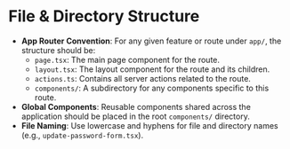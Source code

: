 # File & Directory Structure

-   **App Router Convention**: For any given feature or route under `app/`, the structure should be:
    -   `page.tsx`: The main page component for the route.
    -   `layout.tsx`: The layout component for the route and its children.
    -   `actions.ts`: Contains all server actions related to the route.
    -   `components/`: A subdirectory for any components specific to this route.
-   **Global Components**: Reusable components shared across the application should be placed in the root `components/` directory.
-   **File Naming**: Use lowercase and hyphens for file and directory names (e.g., `update-password-form.tsx`).
